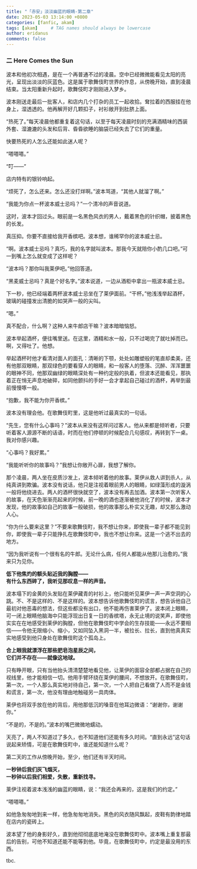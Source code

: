 ```yaml
---
title: "「赤安」淡淡幽蓝的眼睛-第二章"
date: 2023-05-03 13:14:00 +0800
categories: [fanfic, akam]
tags: [akam]     # TAG names should always be lowercase
author: eridanus
comments: false
---
```


### 二 Here Comes the Sun

波本和他初次相遇，是在一个再普通不过的凌晨。空中已经微微能看见太阳的亮光，呈现出淡淡的灰蓝色。这是属于歌舞伎町世界的作息，从傍晚开始，直到凌晨结束。当太阳重新升起时，歌舞伎町才刚刚进入梦乡。

波本刚送走最后一批客人，和店内几个打杂的员工一起收拾。耷拉着的西服挂在他身上，湿透透的。他再解开好几颗扣子，衬衫敞开到肚脐上面。

“热死了。”每天凌晨他都重复着这句话，以至于每天凌晨时刻的充满酒精味的西装外套、湿漉漉的头发和后背、昏昏欲睡的脑袋已经失去了它们的重量。

快要热死的人怎么还能如此迷人呢？

“嗒嗒嗒。”

“叮——”

店内特有的银铃响起。

“烦死了，怎么还来。怎么还没打烊啊。”波本骂道，“其他人就溜了啊。”

“我能为你点一杯波本威士忌吗？”一个清冷的声音说道。

这时，波本才回过头。眼前是一名黑色风衣的男人，戴着黑色的针织帽，披着黑色的长发。

真压抑。你要不直接给我开香槟吧。波本想，谁稀罕你的波本威士忌。

“啊。波本威士忌吗？真巧，我的名字就叫波本。那我今天就陪你小酌几口吧。”可一到嘴上怎么就变成了这样呢？

“波本吗？那你叫我莱伊吧。”他回答道。

“黑麦威士忌吗？真是个好名字。”波本说道，一边从酒柜中拿出一瓶波本威士忌。

下一秒，他已经端着两杯波本威士忌坐在了莱伊面前。“干杯。”他浅浅举起酒杯，玻璃的碰撞发出清脆的如哭声一般的尖叫。

“嗯。”

真不配合，什么啊？这种人来牛郎店干嘛？波本暗暗恼怒。

波本举起酒杯，便往嘴里送。在这里，酒精和水一般，只不过喝完了就吐掉而已。啊，又得吐了。他想。

举起酒杯时他才看清对面人的面孔：清晰的下颚，处处如雕塑般的笔直却柔美，还有他那双眼睛，那双绿色的要看穿人的眼睛，和一般客人的堕落、沉醉、浑浑噩噩的眼神不同，他那双幽绿的眼睛深处有一种约定般的执着，但波本还能看见，那执着正在悄无声息地破碎，如同他颤抖的手好一会才拿起自己碰过的酒杯，再举到最前慢慢啄一般。

“抱歉，我不能为你开香槟。”

波本没有理会他。在歌舞伎町里，这是他听过最真实的一句话。

“先生，您有什么心事吗？”波本从来没有这样问过客人。他从来都是倾听者，只要听着客人源源不断的话语，时而在他们停顿的时候配合几句感叹，再转到下一桌。我对你感兴趣。 

“心事吗？我好累。”

“我能听听你的故事吗？”我想让你敞开心扉，我想了解你。

那个凌晨，两人坐在皮质沙发上，波本倾听着他的故事。莱伊从救人讲到杀人，从纯真讲到欺骗。波本没有说话，他只是注视着眼前男人的眼睛，如绿藻形成的漩涡一般将他绕进去。两人的酒杯很快就空了，波本没有再去加酒。波本第一次听客人的故事，在天色渐渐亮起来的时候，前一晚的酒也逐渐被他消化了的时候，波本才发现，他的故事如自己的故事一般破损，他的故事那么朴实又无趣，却又那么激动人心。

“你为什么要来这里？”不要来歌舞伎町，我不想让你来，即使我一辈子都不能见到你，即使我一辈子只能挣扎在歌舞伎町中，我也不想让你来。这是一个逃不出去的地方。

“因为我听说有一个很有名的牛郎。无论什么病，任何人都能从他那儿治愈的。”我来只为见你。

**低下他焦灼的额头贴近我的胸膛——  
有什么东西碎了，我听见那叹息一样的声音。**

波本塌下的金黄的头发贴在莱伊藏青的衬衫上，他只能听见莱伊一声一声空洞的心跳。不、不是这样的、不是这样的。波本想告诉他歌舞伎町的谎言，想告诉他自己最初对他恶毒的想法，但这些都没有出口，他不能再伤害莱伊了。波本闭上眼睛，可一闭上眼睛他脑海中只能浮现出日复一日的香槟塔，永无止境的说笑声，即使他实实在在地感受到莱伊的胸膛，但他在歌舞伎町中学会的生存技能——永远不要相信——令他无限缩小、缩小，又如同坠入黑洞一半，被拉长、拉长，直到他真真实实地感受到他只身处在歌舞伎町这个孤岛上。

**合上眼我就漂浮在那些肥皂泡星辰之间，  
它们并不存在——就像这地球。**

只有睁开眼，只有当他抬头清清楚楚地看见他，让莱伊的面容全部都占据在自己的视线里，他才能相信一切。他用手臂环绕在莱伊的腰间，不想放开。在歌舞伎町，第一次，一个人那么真实地对待自己，第一次，一个人把自己看做了人而不是金钱和谎言，第一次，他没有理由地触碰另一具肉体。

莱伊也将双手放在他的背后，用他那低沉的嗓音在他耳边微语：“谢谢你，谢谢你。”

“不是的，不是的。”波本的嘴巴微微地蠕动。

天亮了，两人不知道过了多久，也不知道他们还能有多久时间。“直到永远”这句话说起来矫情，可是在歌舞伎町中，谁还能知道什么呢？

第二天的工作从傍晚开始，至少，他们还有半天时间。

**一秒钟后我们灰飞烟灭，  
一秒钟以后我们相爱，失散，重新找寻。**

莱伊注视着波本浅浅的幽蓝的眼睛，说：“我还会再来的，这是我们的约定。”

“嗒嗒嗒。”

如他急匆匆地到来一样，他急匆匆地消失。黑色的风衣随风飘起，皮鞋有韵律地踏在店内的瓷砖上。

波本望了他的身影好久，直到他彻彻底底地淹没在歌舞伎町中。波本嘴上重复那最后的告别，可他不知道还能不能等到他。毕竟，在歌舞伎町中，约定是最没用的东西。

tbc.